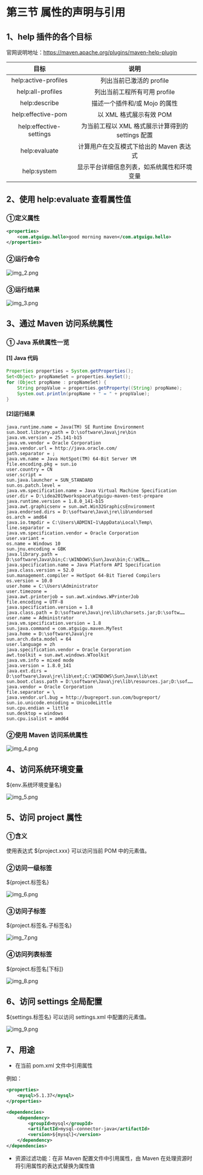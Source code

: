 # 第三节 属性的声明与引用

## 1、help 插件的各个目标

官网说明地址：https://maven.apache.org/plugins/maven-help-plugin

|           目标            |                说明                |
|:-----------------------:|:--------------------------------:|
|  help:active-profiles   |         列出当前已激活的 profile         |
|    help:all-profiles    |        列出当前工程所有可用 profile        |
|      help:describe      |        描述一个插件和/或 Mojo 的属性        |
|   help:effective-pom    |         以 XML 格式展示有效 POM         |
| help:effective-settings | 为当前工程以 XML 格式展示计算得到的 settings 配置 |
|      help:evaluate      |     计算用户在交互模式下给出的 Maven 表达式      |
|       help:system       |      显示平台详细信息列表，如系统属性和环境变量       |

## 2、使用 help:evaluate 查看属性值

### ①定义属性

```xml
<properties>
    <com.atguigu.hello>good morning maven</com.atguigu.hello>
</properties>
```

### ②运行命令

![img_2.png](picture/img_2.png)

### ③运行结果

![img_3.png](picture/img_3.png)

## 3、通过 Maven 访问系统属性

### ① Java 系统属性一览

#### [1] Java 代码

```java
Properties properties = System.getProperties();
Set<Object> propNameSet = properties.keySet();
for (Object propName : propNameSet) {
    String propValue = properties.getProperty((String) propName);
    System.out.println(propName + " = " + propValue);
}
```

#### [2]运行结果

```text
java.runtime.name = Java(TM) SE Runtime Environment
sun.boot.library.path = D:\software\Java\jre\bin
java.vm.version = 25.141-b15
java.vm.vendor = Oracle Corporation
java.vendor.url = http://java.oracle.com/
path.separator = ;
java.vm.name = Java HotSpot(TM) 64-Bit Server VM
file.encoding.pkg = sun.io
user.country = CN
user.script =
sun.java.launcher = SUN_STANDARD
sun.os.patch.level =
java.vm.specification.name = Java Virtual Machine Specification
user.dir = D:\idea2019workspace\atguigu-maven-test-prepare
java.runtime.version = 1.8.0_141-b15
java.awt.graphicsenv = sun.awt.Win32GraphicsEnvironment
java.endorsed.dirs = D:\software\Java\jre\lib\endorsed
os.arch = amd64
java.io.tmpdir = C:\Users\ADMINI~1\AppData\Local\Temp\
line.separator =
java.vm.specification.vendor = Oracle Corporation
user.variant =
os.name = Windows 10
sun.jnu.encoding = GBK
java.library.path = D:\software\Java\bin;C:\WINDOWS\Sun\Java\bin;C:\WIN……
java.specification.name = Java Platform API Specification
java.class.version = 52.0
sun.management.compiler = HotSpot 64-Bit Tiered Compilers
os.version = 10.0
user.home = C:\Users\Administrator
user.timezone =
java.awt.printerjob = sun.awt.windows.WPrinterJob
file.encoding = UTF-8
java.specification.version = 1.8
java.class.path = D:\software\Java\jre\lib\charsets.jar;D:\softw……
user.name = Administrator
java.vm.specification.version = 1.8
sun.java.command = com.atguigu.maven.MyTest
java.home = D:\software\Java\jre
sun.arch.data.model = 64
user.language = zh
java.specification.vendor = Oracle Corporation
awt.toolkit = sun.awt.windows.WToolkit
java.vm.info = mixed mode
java.version = 1.8.0_141
java.ext.dirs = D:\software\Java\jre\lib\ext;C:\WINDOWS\Sun\Java\lib\ext
sun.boot.class.path = D:\software\Java\jre\lib\resources.jar;D:\sof……
java.vendor = Oracle Corporation
file.separator = \
java.vendor.url.bug = http://bugreport.sun.com/bugreport/
sun.io.unicode.encoding = UnicodeLittle
sun.cpu.endian = little
sun.desktop = windows
sun.cpu.isalist = amd64
```

### ②使用 Maven 访问系统属性

![img_4.png](picture/img_4.png)

## 4、访问系统环境变量

${env.系统环境变量名}

![img_5.png](picture/img_5.png)

## 5、访问 project 属性

### ①含义

使用表达式 ${project.xxx} 可以访问当前 POM 中的元素值。

### ②访问一级标签

${project.标签名}

![img_6.png](picture/img_6.png)

### ③访问子标签

${project.标签名.子标签名}

![img_7.png](picture/img_7.png)

### ④访问列表标签

${project.标签名[下标]}

![img_8.png](picture/img_8.png)

## 6、访问 settings 全局配置

${settings.标签名} 可以访问 settings.xml 中配置的元素值。

![img_9.png](picture/img_9.png)

## 7、用途

* 在当前 pom.xml 文件中引用属性

例如：

```xml
<properties>
    <mysql>5.1.37</mysql>
</properties>

<dependencies>
    <dependency>
        <groupId>mysql</groupId>
        <artifactId>mysql-connector-java</artifactId>
        <version>${mysql}</version>
    </dependency>
</dependencies>
```

* 资源过滤功能：在非 Maven 配置文件中引用属性，由 Maven 在处理资源时将引用属性的表达式替换为属性值